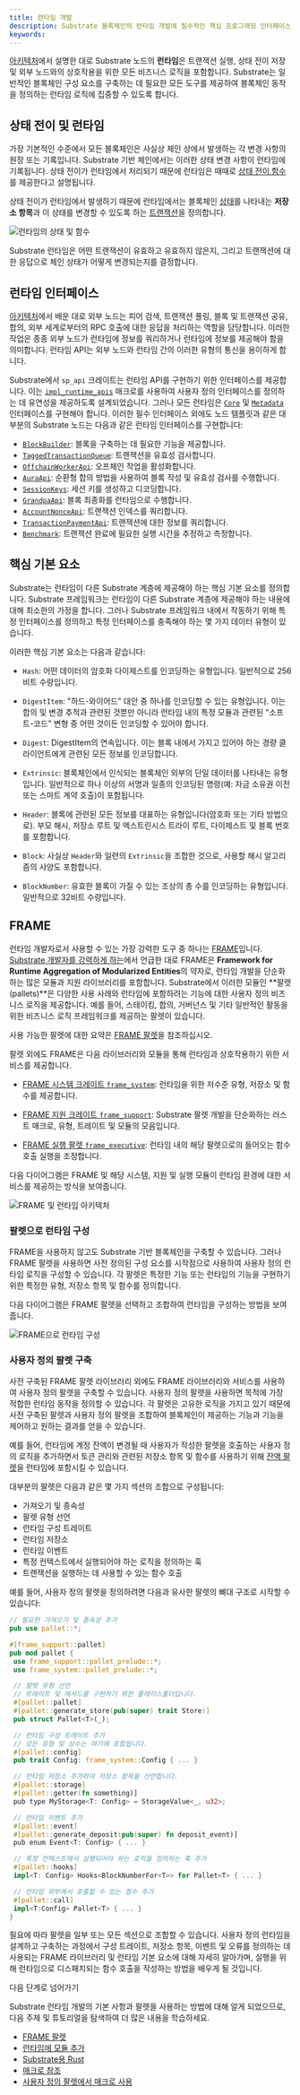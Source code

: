 ```yaml
---
title: 런타임 개발
description: Substrate 블록체인의 런타임 개발에 필수적인 핵심 프로그래밍 인터페이스, 기본 요소 및 모듈을 소개합니다.
keywords:
---
```


[아키텍처](/learn/architecture/)에서 설명한 대로 Substrate 노드의 **런타임**은 트랜잭션 실행, 상태 전이 저장 및 외부 노드와의 상호작용을 위한 모든 비즈니스 로직을 포함합니다.
Substrate는 일반적인 블록체인 구성 요소를 구축하는 데 필요한 모든 도구를 제공하여 블록체인 동작을 정의하는 런타임 로직에 집중할 수 있도록 합니다.

## 상태 전이 및 런타임

가장 기본적인 수준에서 모든 블록체인은 사실상 체인 상에서 발생하는 각 변경 사항의 원장 또는 기록입니다.
Substrate 기반 체인에서는 이러한 상태 변경 사항이 런타임에 기록됩니다.
상태 전이가 런타임에서 처리되기 때문에 런타임은 때때로 [상태 전이 함수](/reference/glossary#state-transition-function-stf)를 제공한다고 설명됩니다.

상태 전이가 런타임에서 발생하기 때문에 런타임에서는 블록체인 [상태](/reference/glossary#state)를 나타내는 **저장소 항목**과 이 상태를 변경할 수 있도록 하는 [트랜잭션](/learn/transaction-types)을 정의합니다.

![런타임의 상태 및 함수](/media/images/docs/state-transition-function.png)

Substrate 런타임은 어떤 트랜잭션이 유효하고 유효하지 않은지, 그리고 트랜잭션에 대한 응답으로 체인 상태가 어떻게 변경되는지를 결정합니다.

## 런타임 인터페이스

[아키텍처](/learn/architecture/)에서 배운 대로 외부 노드는 피어 검색, 트랜잭션 풀링, 블록 및 트랜잭션 공유, 합의, 외부 세계로부터의 RPC 호출에 대한 응답을 처리하는 역할을 담당합니다.
이러한 작업은 종종 외부 노드가 런타임에 정보를 쿼리하거나 런타임에 정보를 제공해야 함을 의미합니다.
런타임 API는 외부 노드와 런타임 간의 이러한 유형의 통신을 용이하게 합니다.

Substrate에서 `sp_api` 크레이트는 런타임 API를 구현하기 위한 인터페이스를 제공합니다.
이는 [`impl_runtime_apis`](https://paritytech.github.io/substrate/master/sp_api/macro.impl_runtime_apis.html) 매크로를 사용하여 사용자 정의 인터페이스를 정의하는 데 유연성을 제공하도록 설계되었습니다.
그러나 모든 런타임은 [`Core`](https://paritytech.github.io/substrate/master/sp_api/trait.Core.html) 및 [`Metadata`](https://paritytech.github.io/substrate/master/sp_api/trait.Metadata.html) 인터페이스를 구현해야 합니다.
이러한 필수 인터페이스 외에도 노드 템플릿과 같은 대부분의 Substrate 노드는 다음과 같은 런타임 인터페이스를 구현합니다:

- [`BlockBuilder`](https://paritytech.github.io/substrate/master/sp_block_builder/trait.BlockBuilder.html): 블록을 구축하는 데 필요한 기능을 제공합니다.
- [`TaggedTransactionQueue`](https://paritytech.github.io/substrate/master/sp_transaction_pool/runtime_api/trait.TaggedTransactionQueue.html): 트랜잭션을 유효성 검사합니다.
- [`OffchainWorkerApi`](https://paritytech.github.io/substrate/master/sp_offchain/trait.OffchainWorkerApi.html): 오프체인 작업을 활성화합니다.
- [`AuraApi`](https://paritytech.github.io/substrate/master/sp_consensus_aura/trait.AuraApi.html): 순환형 합의 방법을 사용하여 블록 작성 및 유효성 검사를 수행합니다.
- [`SessionKeys`](https://paritytech.github.io/substrate/master/sp_session/trait.SessionKeys.html): 세션 키를 생성하고 디코딩합니다.
- [`GrandpaApi`](https://paritytech.github.io/substrate/master/sp_consensus_grandpa/trait.GrandpaApi.html): 블록 최종화를 런타임으로 수행합니다.
- [`AccountNonceApi`](https://paritytech.github.io/substrate/master/frame_system_rpc_runtime_api/trait.AccountNonceApi.html): 트랜잭션 인덱스를 쿼리합니다.
- [`TransactionPaymentApi`](https://paritytech.github.io/substrate/master/pallet_transaction_payment_rpc_runtime_api/trait.TransactionPaymentApi.html): 트랜잭션에 대한 정보를 쿼리합니다.
- [`Benchmark`](https://paritytech.github.io/substrate/master/frame_benchmarking/trait.Benchmark.html): 트랜잭션 완료에 필요한 실행 시간을 추정하고 측정합니다.

## 핵심 기본 요소

Substrate는 런타임이 다른 Substrate 계층에 제공해야 하는 핵심 기본 요소를 정의합니다.
Substrate 프레임워크는 런타임이 다른 Substrate 계층에 제공해야 하는 내용에 대해 최소한의 가정을 합니다.
그러나 Substrate 프레임워크 내에서 작동하기 위해 특정 인터페이스를 정의하고 특정 인터페이스를 충족해야 하는 몇 가지 데이터 유형이 있습니다.

이러한 핵심 기본 요소는 다음과 같습니다:

- `Hash`: 어떤 데이터의 암호화 다이제스트를 인코딩하는 유형입니다. 일반적으로 256비트 수량입니다.

- `DigestItem`: "하드-와이어드" 대안 중 하나를 인코딩할 수 있는 유형입니다. 이는 합의 및 변경 추적과 관련된 것뿐만 아니라 런타임 내의 특정 모듈과 관련된 "소프트-코드" 변형 중 어떤 것이든 인코딩할 수 있어야 합니다.

- `Digest`: DigestItem의 연속입니다. 이는 블록 내에서 가지고 있어야 하는 경량 클라이언트에게 관련된 모든 정보를 인코딩합니다.

- `Extrinsic`: 블록체인에서 인식되는 블록체인 외부의 단일 데이터를 나타내는 유형입니다. 일반적으로 하나 이상의 서명과 일종의 인코딩된 명령(예: 자금 소유권 이전 또는 스마트 계약 호출)이 포함됩니다.

- `Header`: 블록에 관련된 모든 정보를 대표하는 유형입니다(암호화 또는 기타 방법으로). 부모 해시, 저장소 루트 및 엑스트린시스 트라이 루트, 다이제스트 및 블록 번호를 포함합니다.

- `Block`: 사실상 `Header`와 일련의 `Extrinsic`을 조합한 것으로, 사용할 해시 알고리즘의 사양도 포함합니다.

- `BlockNumber`: 유효한 블록이 가질 수 있는 조상의 총 수를 인코딩하는 유형입니다. 일반적으로 32비트 수량입니다.

## FRAME

런타임 개발자로서 사용할 수 있는 가장 강력한 도구 중 하나는 [FRAME](/reference/glossary/#frame)입니다.
[Substrate 개발자를 강력하게 하는](/)에서 언급한 대로 FRAME은 **Framework for Runtime Aggregation of Modularized Entities**의 약자로, 런타임 개발을 단순화하는 많은 모듈과 지원 라이브러리를 포함합니다.
Substrate에서 이러한 모듈인 **팔렛(pallets)**은 다양한 사용 사례와 런타임에 포함하려는 기능에 대한 사용자 정의 비즈니스 로직을 제공합니다.
예를 들어, 스테이킹, 합의, 거버넌스 및 기타 일반적인 활동을 위한 비즈니스 로직 프레임워크를 제공하는 팔렛이 있습니다.

사용 가능한 팔렛에 대한 요약은 [FRAME 팔렛](/reference/frame-pallets/)을 참조하십시오.

팔렛 외에도 FRAME은 다음 라이브러리와 모듈을 통해 런타임과 상호작용하기 위한 서비스를 제공합니다.

- [FRAME 시스템 크레이트 `frame_system`](https://paritytech.github.io/substrate/master/frame_system/index.html): 런타임을 위한 저수준 유형, 저장소 및 함수를 제공합니다.

- [FRAME 지원 크레이트 `frame_support`](https://paritytech.github.io/substrate/master/frame_support/index.html): Substrate 팔렛 개발을 단순화하는 러스트 매크로, 유형, 트레이트 및 모듈의 모음입니다.

- [FRAME 실행 팔렛 `frame_executive`](https://paritytech.github.io/substrate/master/frame_executive/index.html): 런타임 내의 해당 팔렛으로의 들어오는 함수 호출 실행을 조정합니다.

다음 다이어그램은 FRAME 및 해당 시스템, 지원 및 실행 모듈이 런타임 환경에 대한 서비스를 제공하는 방식을 보여줍니다.

![FRAME 및 런타임 아키텍처](/media/images/docs/runtime-and-frame.png)

### 팔렛으로 런타임 구성

FRAME을 사용하지 않고도 Substrate 기반 블록체인을 구축할 수 있습니다.
그러나 FRAME 팔렛을 사용하면 사전 정의된 구성 요소를 시작점으로 사용하여 사용자 정의 런타임 로직을 구성할 수 있습니다.
각 팔렛은 특정한 기능 또는 런타임의 기능을 구현하기 위한 특정한 유형, 저장소 항목 및 함수를 정의합니다.

다음 다이어그램은 FRAME 팔렛을 선택하고 조합하여 런타임을 구성하는 방법을 보여줍니다.

![FRAME으로 런타임 구성](/media/images/docs/compose-runtime.png)

### 사용자 정의 팔렛 구축

사전 구축된 FRAME 팔렛 라이브러리 외에도 FRAME 라이브러리와 서비스를 사용하여 사용자 정의 팔렛을 구축할 수 있습니다.
사용자 정의 팔렛을 사용하면 목적에 가장 적합한 런타임 동작을 정의할 수 있습니다.
각 팔렛은 고유한 로직을 가지고 있기 때문에 사전 구축된 팔렛과 사용자 정의 팔렛을 조합하여 블록체인이 제공하는 기능과 기능을 제어하고 원하는 결과를 얻을 수 있습니다.

예를 들어, 런타임에 계정 잔액이 변경될 때 사용자가 작성한 팔렛을 호출하는 사용자 정의 로직을 추가하면서 토큰 관리와 관련된 저장소 항목 및 함수를 사용하기 위해 [잔액 팔렛](https://github.com/paritytech/polkadot-sdk/tree/master/substrate/frame/balances)을 런타임에 포함시킬 수 있습니다.

대부분의 팔렛은 다음과 같은 몇 가지 섹션의 조합으로 구성됩니다:

- 가져오기 및 종속성
- 팔렛 유형 선언
- 런타임 구성 트레이트
- 런타임 저장소
- 런타임 이벤트
- 특정 컨텍스트에서 실행되어야 하는 로직을 정의하는 훅
- 트랜잭션을 실행하는 데 사용할 수 있는 함수 호출

예를 들어, 사용자 정의 팔렛을 정의하려면 다음과 유사한 팔렛의 뼈대 구조로 시작할 수 있습니다:

```rust
// 필요한 가져오기 및 종속성 추가
pub use pallet::*;

#[frame_support::pallet]
pub mod pallet {
 use frame_support::pallet_prelude::*;
 use frame_system::pallet_prelude::*;

 // 팔렛 유형 선언
 // 트레이트 및 메서드를 구현하기 위한 플레이스홀더입니다.
 #[pallet::pallet]
 #[pallet::generate_store(pub(super) trait Store)]
 pub struct Pallet<T>(_);

 // 런타임 구성 트레이트 추가
 // 모든 유형 및 상수는 여기에 포함됩니다.
 #[pallet::config]
 pub trait Config: frame_system::Config { ... }

 // 런타임 저장소 추가하여 저장소 항목을 선언합니다.
 #[pallet::storage]
 #[pallet::getter(fn something)]
 pub type MyStorage<T: Config> = StorageValue<_, u32>;

 // 런타임 이벤트 추가
 #[pallet::event]
 #[pallet::generate_deposit(pub(super) fn deposit_event)]
 pub enum Event<T: Config> { ... }

 // 특정 컨텍스트에서 실행되어야 하는 로직을 정의하는 훅 추가
 #[pallet::hooks]
 impl<T: Config> Hooks<BlockNumberFor<T>> for Pallet<T> { ... }

 // 런타임 외부에서 호출할 수 있는 함수 추가
 #[pallet::call]
 impl<T:Config> Pallet<T> { ... }
}
```

필요에 따라 팔렛을 일부 또는 모든 섹션으로 조합할 수 있습니다.
사용자 정의 런타임을 설계하고 구축하는 과정에서 구성 트레이트, 저장소 항목, 이벤트 및 오류를 정의하는 데 사용되는 FRAME 라이브러리 및 런타임 기본 요소에 대해 자세히 알아가며, 실행을 위해 런타임으로 디스패치되는 함수 호출을 작성하는 방법을 배우게 될 것입니다.

다음 단계로 넘어가기

Substrate 런타임 개발의 기본 사항과 팔렛을 사용하는 방법에 대해 알게 되었으므로, 다음 주제 및 튜토리얼을 탐색하여 더 많은 내용을 학습하세요.

- [FRAME 팔렛](/reference/frame-pallets/)
- [런타임에 모듈 추가](/tutorials/build-application-logic/add-a-pallet)
- [Substrate용 Rust](/learn/rust-basics/)
- [매크로 참조](/reference/frame-macros/)
- [사용자 정의 팔렛에서 매크로 사용](/tutorials/build-application-logic/use-macros-in-a-custom-pallet/)